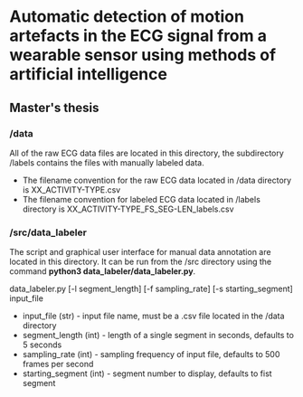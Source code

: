 # Automatic detection of motion artefacts in the ECG signal from a wearable sensor using methods of artificial intelligence
## Master's thesis

### /data
All of the raw ECG data files are located in this directory, the subdirectory /labels contains the files with manually labeled data.
* The filename convention for the raw ECG data located in /data directory is XX_ACTIVITY-TYPE.csv
* The filename convention for labeled ECG data located in /labels directory is XX_ACTIVITY-TYPE_FS_SEG-LEN_labels.csv

### /src/data_labeler

The script and graphical user interface for manual data annotation are located in this directory. It can be run from the /src directory using the command __python3 data_labeler/data_labeler.py__.

data_labeler.py [-l segment_length] [-f sampling_rate] [-s starting_segment] input_file
* input_file (str)       - input file name, must be a .csv file located in the /data directory
* segment_length (int)   - length of a single segment in seconds, defaults to 5 seconds
* sampling_rate (int)    - sampling frequency of input file, defaults to 500 frames per second
* starting_segment (int) - segment number to display, defaults to fist segment



